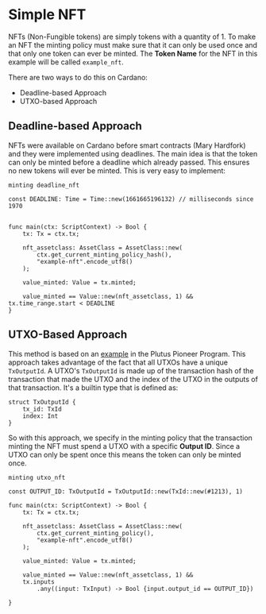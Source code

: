 # Simple NFT

NFTs (Non-Fungible tokens) are simply tokens with a quantity of 1.
To make an NFT the minting policy must make sure that it can only be used once and that only one token can ever be minted.
The **Token Name** for the NFT in this example will be called `example_nft`.

There are two ways to do this on Cardano:

- Deadline-based Approach
- UTXO-based Approach

## Deadline-based Approach

NFTs were available on Cardano before smart contracts (Mary Hardfork) and they were implemented using deadlines.
The main idea is that the token can only be minted before a deadline which already passed.
This ensures no new tokens will ever be minted.
This is very easy to implement:

```helios
minting deadline_nft

const DEADLINE: Time = Time::new(1661665196132) // milliseconds since 1970


func main(ctx: ScriptContext) -> Bool {
	tx: Tx = ctx.tx;

    nft_assetclass: AssetClass = AssetClass::new(
		ctx.get_current_minting_policy_hash(), 
		"example-nft".encode_utf8()
	);

    value_minted: Value = tx.minted;

    value_minted == Value::new(nft_assetclass, 1) && tx.time_range.start < DEADLINE
}
```

## UTXO-Based Approach

This method is based on an [example](https://plutus-pioneer-program.readthedocs.io/en/latest/pioneer/week5.html) in the Plutus Pioneer Program.
This approach takes advantage of the fact that all UTXOs have a unique `TxOutputId`.
A UTXO's `TxOutputId` is made up of the transaction hash of the transaction that made the UTXO and the index of the UTXO in the outputs of that transaction.
It's a builtin type that is defined as:

```helios
struct TxOutputId {
    tx_id: TxId
    index: Int
}
```

So with this approach, we specify in the minting policy that the transaction minting the NFT must spend a UTXO with a specific **Output ID**.
Since a UTXO can only be spent once this means the token can only be minted once.

```helios
minting utxo_nft

const OUTPUT_ID: TxOutputId = TxOutputId::new(TxId::new(#1213), 1)

func main(ctx: ScriptContext) -> Bool {
	tx: Tx = ctx.tx;

    nft_assetclass: AssetClass = AssetClass::new(
		ctx.get_current_minting_policy(), 
		"example-nft".encode_utf8()
	);

    value_minted: Value = tx.minted;

    value_minted == Value::new(nft_assetclass, 1) && 
    tx.inputs
        .any((input: TxInput) -> Bool {input.output_id == OUTPUT_ID})

}
```
